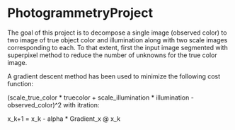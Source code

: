 # PhotogrammetryProject
The goal of this project is to decompose a single image (observed color) to two image of true object color and illumination along with two scale images corresponding to each.
To that extent, first the input image segmented with superpixel method to reduce the number of unknowns for the true color image.

A gradient descent method has been used to minimize the following cost function:

(scale_true_color * truecolor + scale_illumination * illumination - observed_color)^2
with itration:

x_k+1 = x_k - alpha * Gradient_x @ x_k
